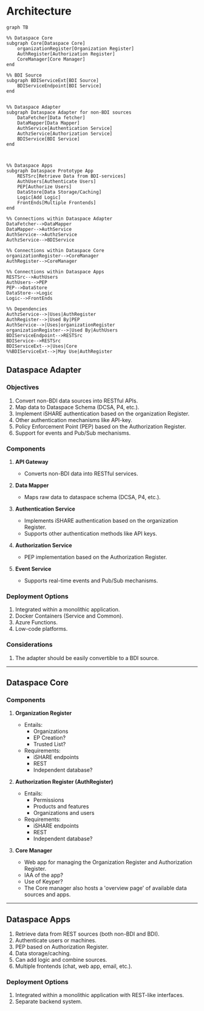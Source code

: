 # Architecture
```mermaid
graph TB

%% Dataspace Core
subgraph Core[Dataspace Core]
    organizationRegister[Organization Register]
    AuthRegister[Authorization Register]
    CoreManager[Core Manager]
end

%% BDI Source
subgraph BDIServiceExt[BDI Source]
    BDIServiceEndpoint[BDI Service]
end


%% Dataspace Adapter
subgraph Dataspace Adapter for non-BDI sources
    DataFetcher[Data fetcher]
    DataMapper[Data Mapper]
    AuthService[Authentication Service]
    AuthzService[Authorization Service]
    BDIService[BDI Service]
end



%% Dataspace Apps
subgraph Dataspace Prototype App
    RESTSrc[Retrieve Data from BDI-services]
    AuthUsers[Authenticate Users]
    PEP[Authorize Users]
    DataStore[Data Storage/Caching]
    Logic[Add Logic]
    FrontEnds[Multiple Frontends]
end

%% Connections within Dataspace Adapter
DataFetcher-->DataMapper
DataMapper-->AuthService
AuthService-->AuthzService
AuthzService-->BDIService

%% Connections within Dataspace Core
organizationRegister-->CoreManager
AuthRegister-->CoreManager

%% Connections within Dataspace Apps
RESTSrc-->AuthUsers
AuthUsers-->PEP
PEP-->DataStore
DataStore-->Logic
Logic-->FrontEnds

%% Dependencies
AuthzService-->|Uses|AuthRegister
AuthRegister-->|Used By|PEP
AuthService-->|Uses|organizationRegister
organizationRegister-->|Used By|AuthUsers
BDIServiceEndpoint-->RESTSrc
BDIService-->RESTSrc
BDIServiceExt-->|Uses|Core
%%BDIServiceExt-->|May Use|AuthRegister

```

## Dataspace Adapter

### Objectives

1. Convert non-BDI data sources into RESTful APIs.
2. Map data to Dataspace Schema (DCSA, P4, etc.).
3. Implement iSHARE authentication based on the organization Register.
4. Other authentication mechanisms like API-key.
5. Policy Enforcement Point (PEP) based on the Authorization Register.
6. Support for events and Pub/Sub mechanisms.

### Components

1. **API Gateway**
   - Converts non-BDI data into RESTful services.
  
2. **Data Mapper**
   - Maps raw data to dataspace schema (DCSA, P4, etc.).

3. **Authentication Service**
   - Implements iSHARE authentication based on the organization Register.
   - Supports other authentication methods like API keys.

4. **Authorization Service**
   - PEP implementation based on the Authorization Register.

5. **Event Service**
   - Supports real-time events and Pub/Sub mechanisms.

### Deployment Options

1. Integrated within a monolithic application.
2. Docker Containers (Service and Common).
3. Azure Functions.
4. Low-code platforms.

### Considerations

1. The adapter should be easily convertible to a BDI source.

---

## Dataspace Core

### Components

1. **Organization Register**
    - Entails:
      - Organizations
      - EP Creation?
      - Trusted List?
    - Requirements:
      - iSHARE endpoints
      - REST
      - Independent database?
    
2. **Authorization Register (AuthRegister)**
    - Entails:
      - Permissions
      - Products and features
      - Organizations and users
    - Requirements:
      - iSHARE endpoints
      - REST
      - Independent database?
  
3. **Core Manager**
    - Web app for managing the Organization Register and Authorization Register.
    - IAA of the app?
    - Use of Keyper?
    - The Core manager also hosts a 'overview page' of available data sources and apps.

---

## Dataspace Apps

1. Retrieve data from REST sources (both non-BDI and BDI).
2. Authenticate users or machines.
3. PEP based on Authorization Register.
4. Data storage/caching.
5. Can add logic and combine sources.
6. Multiple frontends (chat, web app, email, etc.).

### Deployment Options

1. Integrated within a monolithic application with REST-like interfaces.
2. Separate backend system.
